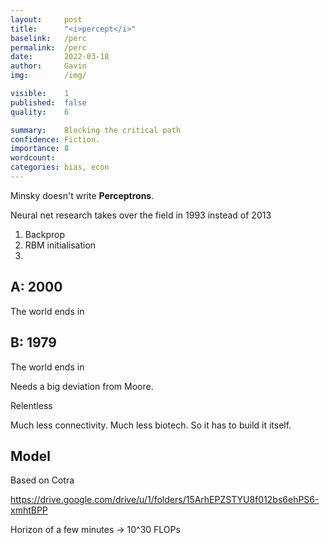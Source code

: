 ```yaml
---
layout:     post
title:      "<i>percept</i>"
baselink:   /perc
permalink:  /perc
date:       2022-03-18
author:     Gavin   
img:        /img/

visible:    1
published:  false
quality:    6

summary:    Blocking the critical path
confidence: Fiction.
importance: 8
wordcount:  
categories:	bias, econ
---
```



Minsky doesn't write __Perceptrons__. 


Neural net research takes over the field in 1993 instead of 2013

1. Backprop
2. RBM initialisation
3. 

## A: 2000

The world ends in

## B: 1979

The world ends in

Needs a big deviation from Moore. 

Relentless

Much less connectivity. Much less biotech. So it has to build it itself.


## Model

Based on Cotra

https://drive.google.com/drive/u/1/folders/15ArhEPZSTYU8f012bs6ehPS6-xmhtBPP

Horizon of a few minutes -> 10^30 FLOPs